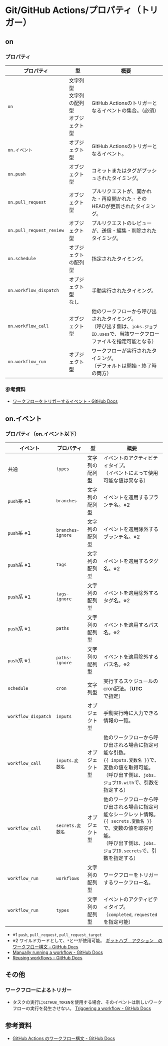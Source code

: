 # Git/GitHub Actions/プロパティ（トリガー）

## on

### プロパティ

| プロパティ               | 型                                               | 概要                                                         |
| ------------------------ | ------------------------------------------------ | ------------------------------------------------------------ |
| `on`                     | 文字列型<br />文字列の配列型<br />オブジェクト型 | GitHub Actionsのトリガーとなるイベントの集合。（必須）       |
| `on.イベント`            | オブジェクト型                                   | GitHub Actionsのトリガーとなるイベント。                     |
| `on.push`                | オブジェクト型                                   | コミットまたはタグがプッシュされたタイミング。               |
| `on.pull_request`        | オブジェクト型                                   | プルリクエストが、開かれた・再度開かれた・そのHEADが更新されたタイミング。 |
| `on.pull_request_review` | オブジェクト型                                   | プルリクエストのレビューが、送信・編集・削除されたタイミング。 |
| `on.schedule`            | オブジェクトの配列型                             | 指定されたタイミング。                                       |
| `on.workflow_dispatch`   | オブジェクト型<br />なし                         | 手動実行されたタイミング。                                   |
| `on.workflow_call`       | オブジェクト型                                   | 他のワークフローから呼び出されたタイミング。<br />（呼び出す側は、`jobs.ジョブID.uses`で、当該ワークフローファイルを指定可能となる） |
| `on.workflow_run`        | オブジェクト型                                   | ワークフローが実行されたタイミング。<br />（デフォルトは開始・終了時の両方） |

### 参考資料

- [ワークフローをトリガーするイベント - GitHub Docs](https://docs.github.com/ja/actions/using-workflows/events-that-trigger-workflows)

## on.イベント

### プロパティ（on.イベント以下）

| イベント                                      | プロパティ                        | 型             | 概要                                                         |
| --------------------------------------------- | --------------------------------- | -------------- | ------------------------------------------------------------ |
| 共通                                          | `types`               | 文字列の配列型 | イベントのアクティビティタイプ。<br />（イベントによって使用可能な値は異なる） |
| `push`系 ※1 | `branches`            | 文字列の配列型 | イベントを適用するブランチ名。※2                            |
| `push`系 ※1 | `branches-ignore`     | 文字列の配列型 | イベントを適用除外するブランチ名。※2                        |
| `push`系 ※1 | `tags`                | 文字列の配列型 | イベントを適用するタグ名。※2                                 |
| `push`系 ※1 | `tags-ignore`         | 文字列の配列型 | イベントを適用除外するタグ名。※2                             |
| `push`系 ※1 | `paths`               | 文字列の配列型 | イベントを適用するパス名。※2                                 |
| `push`系 ※1 | `paths-ignore`        | 文字列の配列型 | イベントを適用除外するパス名。※2                             |
| `schedule`                                    | `cron`              | 文字列型       | 実行するスケジュールのcron記法。（**UTC**で指定）            |
| `workflow_dispatch`                           | `inputs`     | オブジェクト型 | 手動実行時に入力できる情報の一覧。                           |
| `workflow_call`                               | `inputs.変数名`  | オブジェクト型 | 他のワークフローから呼び出される場合に指定可能な引数。<br />`{{ inputs.変数名 }}`で、変数の値を取得可能。<br />（呼び出す側は、`jobs.ジョブID.with`で、引数を指定する） |
| `workflow_call`                               | `secrets.変数名` | オブジェクト型 | 他のワークフローから呼び出される場合に指定可能なシークレット情報。<br />`{{ secrets.変数名 }}`で、変数の値を取得可能。<br />（呼び出す側は、`jobs.ジョブID.secrets`で、引数を指定する） |
| `workflow_run`                                | `workflows`       | 文字列の配列型 | ワークフローをトリガーするワークフロー名。                   |
| `workflow_run`                                | `types`           | 文字列の配列型 | イベントのアクティビティタイプ。<br />（`completed`, `requested`を指定可能） |

- ※1 `push`, `pull_request`, `pull_request_target`
- ※2 ワイルドカードとして、`*`と`**`が使用可能。
  [ギットハブ　アクション　のワークフロー構文 - GitHub Docs](https://docs.github.com/ja/actions/using-workflows/workflow-syntax-for-github-actions#filter-pattern-cheat-sheet)
- [Manually running a workflow - GitHub Docs](https://docs.github.com/en/actions/managing-workflow-runs/manually-running-a-workflow)
- [Reusing workflows - GitHub Docs](https://docs.github.com/ja/actions/using-workflows/reusing-workflows)

## その他

### ワークフローによるトリガー

- タスクの実行に`GITHUB_TOKEN`を使用する場合、そのイベントは新しいワークフローの実行を発生させない。
  [Triggering a workflow - GitHub Docs](https://docs.github.com/ja/actions/using-workflows/triggering-a-workflow#triggering-a-workflow-from-a-workflow)

## 参考資料

- [GitHub Actions のワークフロー構文 - GitHub Docs](https://docs.github.com/ja/actions/using-workflows/workflow-syntax-for-github-actions#on)
